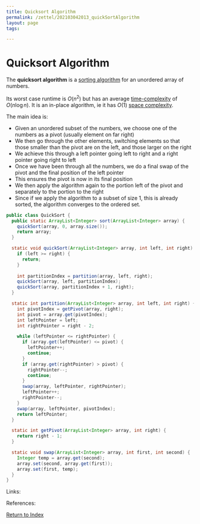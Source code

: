 ```yaml
---
title: Quicksort Algorithm
permalink: /zettel/202103042013_quickSortAlgorithm
layout: page
tags: 

---
```

# Quicksort Algorithm

The **quicksort algorithm** is a [sorting algorithm](202102281308_sortingAlgorithms) for an unordered array 
of numbers.

Its worst case runtime is $O(n^2)$ but has an average [time-complexity](202103061211_timeComplexity) of $O(n \log n)$. 
It is an in-place algorithm, ie it has $O(1)$ [space complexity](202103061215_spaceComplexity).

The main idea is:
- Given an unordered subset of the numbers, we choose one of the numbers as a pivot (usually element on far right)
- We then go through the other elements, switching elements so that those smaller than the pivot are on the left, and those larger on the right
- We achieve this through a left pointer going left to right and a right pointer going right to left
- Once we have been through all the numbers, we do a final swap of the pivot and the final position of the left pointer
- This ensures the pivot is now in its final position
- We then apply the algorithm again to the portion left of the pivot and separately to the portion to the right
- Since if we apply the algorithm to a subset of size 1, this is already sorted, the algorithm converges to the ordered set.



```java
public class QuickSort {
  public static ArrayList<Integer> sort(ArrayList<Integer> array) {
    quickSort(array, 0, array.size());
    return array;
  }

  static void quickSort(ArrayList<Integer> array, int left, int right) {
    if (left >= right) {
      return;
    }
    
    int partitionIndex = partition(array, left, right);
    quickSort(array, left, partitionIndex);
    quickSort(array, partitionIndex + 1, right);
  }

  static int partition(ArrayList<Integer> array, int left, int right) {
    int pivotIndex = getPivot(array, right);
    int pivot = array.get(pivotIndex);
    int leftPointer = left;
    int rightPointer = right - 2;

    while (leftPointer <= rightPointer) {
      if (array.get(leftPointer) <= pivot) {
        leftPointer++;
        continue;
      }
      if (array.get(rightPointer) > pivot) {
        rightPointer--;
        continue;
      }
      swap(array, leftPointer, rightPointer);
      leftPointer++;
      rightPointer--;
    }
    swap(array, leftPointer, pivotIndex);
    return leftPointer;
  }

  static int getPivot(ArrayList<Integer> array, int right) {
    return right - 1;
  }

  static void swap(ArrayList<Integer> array, int first, int second) {
    Integer temp = array.get(second);
    array.set(second, array.get(first));
    array.set(first, temp);
  }
}
```

Links: 

References: 

[Return to Index](index)